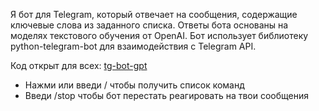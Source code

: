 Я бот для Telegram, который отвечает на сообщения, содержащие ключевые слова из заданного списка. Ответы бота основаны на моделях текстового обучения от OpenAI. Бот использует библиотеку python-telegram-bot для взаимодействия с Telegram API.

Код открыт для всех: [tg-bot-gpt](https://github.com/KlimDos/tg-gpt-bot.git)

 - Нажми или введи / чтобы получить список команд
 - Введи /stop чтобы бот перестать реагировать на твои сообщения


